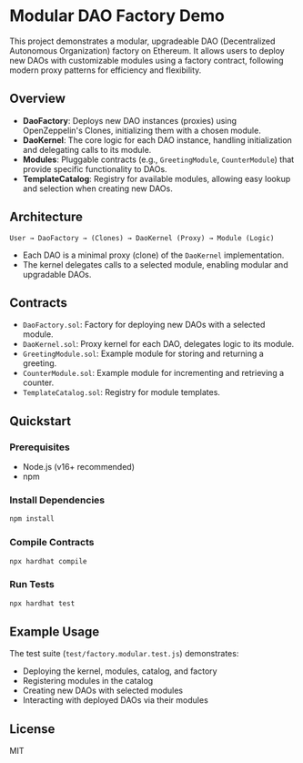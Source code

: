 # Modular DAO Factory Demo

This project demonstrates a modular, upgradeable DAO (Decentralized Autonomous Organization) factory on Ethereum. It allows users to deploy new DAOs with customizable modules using a factory contract, following modern proxy patterns for efficiency and flexibility.

## Overview

- **DaoFactory**: Deploys new DAO instances (proxies) using OpenZeppelin's Clones, initializing them with a chosen module.
- **DaoKernel**: The core logic for each DAO instance, handling initialization and delegating calls to its module.
- **Modules**: Pluggable contracts (e.g., `GreetingModule`, `CounterModule`) that provide specific functionality to DAOs.
- **TemplateCatalog**: Registry for available modules, allowing easy lookup and selection when creating new DAOs.

## Architecture

```
User → DaoFactory → (Clones) → DaoKernel (Proxy) → Module (Logic)
```
- Each DAO is a minimal proxy (clone) of the `DaoKernel` implementation.
- The kernel delegates calls to a selected module, enabling modular and upgradable DAOs.

## Contracts
- `DaoFactory.sol`: Factory for deploying new DAOs with a selected module.
- `DaoKernel.sol`: Proxy kernel for each DAO, delegates logic to its module.
- `GreetingModule.sol`: Example module for storing and returning a greeting.
- `CounterModule.sol`: Example module for incrementing and retrieving a counter.
- `TemplateCatalog.sol`: Registry for module templates.

## Quickstart

### Prerequisites
- Node.js (v16+ recommended)
- npm

### Install Dependencies
```bash
npm install
```

### Compile Contracts
```bash
npx hardhat compile
```

### Run Tests
```bash
npx hardhat test
```

## Example Usage
The test suite (`test/factory.modular.test.js`) demonstrates:
- Deploying the kernel, modules, catalog, and factory
- Registering modules in the catalog
- Creating new DAOs with selected modules
- Interacting with deployed DAOs via their modules

## License
MIT 